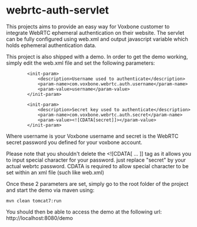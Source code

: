 webrtc-auth-servlet
===================

This projects aims to provide an easy way for Voxbone customer to integrate WebRTC ephemeral authentication on their website.
The servlet can be fully configured using web.xml and output javascript variable which holds ephemeral authentication data.

This project is also shipped with a demo.
In order to get the demo working, simply edit the web.xml file and set the following parameters:

```
        <init-param>
            <description>Username used to authenticate</description>
            <param-name>com.voxbone.webrtc.auth.username</param-name>
            <param-value>username</param-value>
        </init-param>
```

```
        <init-param>
            <description>Secret key used to authenticate</description>
            <param-name>com.voxbone.webrtc.auth.secret</param-name>
            <param-value><![CDATA[secret]]></param-value>
        </init-param>
```

Where username is your Voxbone username and secret is the WebRTC secret password you defined for your voxbone account.

Please note that you shouldn't delete the <![CDATA[ ... ]]  tag as it allows you to input special character for your password.
just replace "secret" by your actual webrtc password.
CDATA is required to allow special character to be set within an xml file (such  like web.xml)

Once these 2 parameters are set, simply go to the root folder of the project and start the demo via maven using:
```
mvn clean tomcat7:run
```
You should then be able to access the demo at the following url: http://localhost:8080/demo
